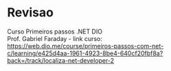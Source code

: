 # Revisao

Curso Primeiros passos .NET DIO <br>
Prof. Gabriel Faraday - link curso: <br>
https://web.dio.me/course/primeiros-passos-com-net-c/learning/e425d4aa-1961-4923-8be4-640cf20fbf8a?back=/track/localiza-net-developer-2
